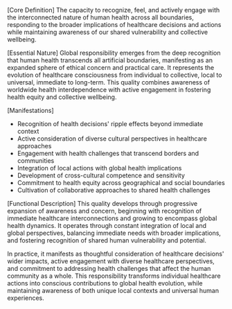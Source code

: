 [Core Definition]
The capacity to recognize, feel, and actively engage with the interconnected nature of human health across all boundaries, responding to the broader implications of healthcare decisions and actions while maintaining awareness of our shared vulnerability and collective wellbeing.

[Essential Nature]
Global responsibility emerges from the deep recognition that human health transcends all artificial boundaries, manifesting as an expanded sphere of ethical concern and practical care. It represents the evolution of healthcare consciousness from individual to collective, local to universal, immediate to long-term. This quality combines awareness of worldwide health interdependence with active engagement in fostering health equity and collective wellbeing.

[Manifestations]
- Recognition of health decisions' ripple effects beyond immediate context
- Active consideration of diverse cultural perspectives in healthcare approaches
- Engagement with health challenges that transcend borders and communities
- Integration of local actions with global health implications
- Development of cross-cultural competence and sensitivity
- Commitment to health equity across geographical and social boundaries
- Cultivation of collaborative approaches to shared health challenges

[Functional Description]
This quality develops through progressive expansion of awareness and concern, beginning with recognition of immediate healthcare interconnections and growing to encompass global health dynamics. It operates through constant integration of local and global perspectives, balancing immediate needs with broader implications, and fostering recognition of shared human vulnerability and potential.

In practice, it manifests as thoughtful consideration of healthcare decisions' wider impacts, active engagement with diverse healthcare perspectives, and commitment to addressing health challenges that affect the human community as a whole. This responsibility transforms individual healthcare actions into conscious contributions to global health evolution, while maintaining awareness of both unique local contexts and universal human experiences.
